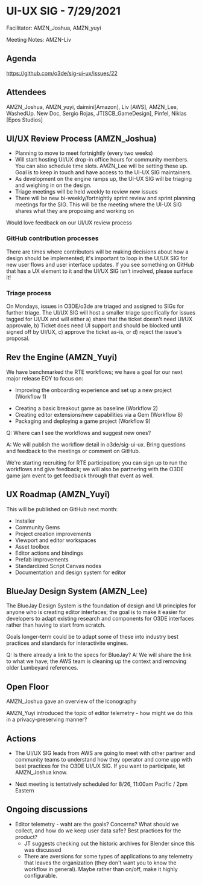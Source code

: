 # UI-UX SIG - 7/29/2021

Facilitator: AMZN_Joshua, AMZN_yuyi

Meeting Notes: AMZN-Liv

## Agenda
https://github.com/o3de/sig-ui-ux/issues/22

## Attendees
AMZN_Joshua, AMZN_yuyi, daimini[Amazon], Liv [AWS], AMZN_Lee, WashedUp. New Doc, Sergio Rojas, JT[SCB_GameDesign], Pinfel, Niklas [Epos Studios]


## UI/UX Review Process (AMZN_Joshua)

- Planning to move to meet fortnightly (every two weeks)
- Will start hosting UI/UX drop-in office hours for community members. You can also schedule time slots. AMZN_Lee will be setting these up. Goal is to keep in touch and have access to the UI-UX SIG maintainers. 
- As development on the engine ramps up, the UI-UX SIG will be triaging and weighing in on the  design. 
- Triage meetings will be held weekly to review new issues 
- There will be new bi-weekly/fortnightly sprint review and sprint planning meetings for the SIG. This will be the meeting where the UI-UX SIG shares what they are proposing and working on 

Would love feedback on our UI/UX review process

### GitHub contribution processes
There are times where contributors will be making decisions about how a design should be implemented; it's important to loop in the UI/UX SIG for new user flows and user interface updates. If you see something on GitHub that has a UX element to it and the UI/UX SIG isn't involved, please surface it! 

### Triage process
On Mondays, issues in O3DE/o3de are triaged and assigned to SIGs for further triage. The UI/UX SIG will host a smaller triage specifically for issues tagged for UI/UX and will either a) share that the ticket doesn't need UI/UX approvale, b) Ticket does need UI support and should be blocked until signed off by UI/UX, c) approve the ticket as-is, or d) reject the issue's proposal. 

## Rev the Engine (AMZN_Yuyi)

We have benchmarked the RTE workflows; we have a goal for our next major release EOY to focus on: 
- Improving the onboarding experience and set up a new project (Workflow 1)
* Creating a basic breakout game as baseline (Workflow 2) 
* Creating editor extensions/new capabilities via a Gem (Workflow 8)
* Packaging and deploying a game project (Workflow 9)

Q: Where can I see the workflows and suggest new ones?

A: We will publish the workflow detail in o3de/sig-ui-ux. Bring questions and feedback to the meetings or comment on GitHub.

We're starting recruiting for RTE participation; you can sign up to run the workflows and give feedback; we will also be partnering with the O3DE game jam event to get feedback through that event as well. 

## UX Roadmap (AMZN_Yuyi)
This will be published on GitHub next month: 
- Installer
- Community Gems
- Project creation improvements
- Viewport and editor workspaces
- Asset toolbox
- Editor actions and bindings
- Prefab improvements
- Standardized Script Canvas nodes
- Documentation and design system for editor

## BlueJay Design System (AMZN_Lee)
The BlueJay Design System is the foundation of design and UI principles for anyone who is creating editor interfaces; the goal is to make it easier for developers to adapt existing research and components for O3DE interfaces rather than having to start from scratch. 

Goals longer-term could be to adapt some of these into industry best practices and standards for interactivite engines. 

Q: Is there already a link to the specs for BlueJay? 
A: We will share the link to what we have; the AWS team is cleaning up the context and removing older Lumbeyard references. 

## Open Floor 
AMZN_Joshua gave an overview of the iconography

AMZN_Yuyi introduced the topic of editor telemetry - how might we do this in a privacy-preserving manner? 


## Actions
* The UI/UX SIG leads from AWS are going to meet with other partner and community teams to understand how they operator and come upp with best practices for the O3DE UI/UX SIG. If you want to participate, let AMZN_Joshua know. 

* Next meeting is tentatively scheduled for 8/26, 11:00am Pacific / 2pm Eastern 

## Ongoing discussions

* Editor telemetry - waht are the goals? Concerns? What should we collect, and how do we keep user data safe? Best practices for the product?
    * JT suggests checking out the historic archives for Blender since this was discussed
    * There are aversions for some types of applications to any telemetry that leaves the organization (they don't want you to know the workflow in general). Maybe rather than on/off, make it highly configurable. 


